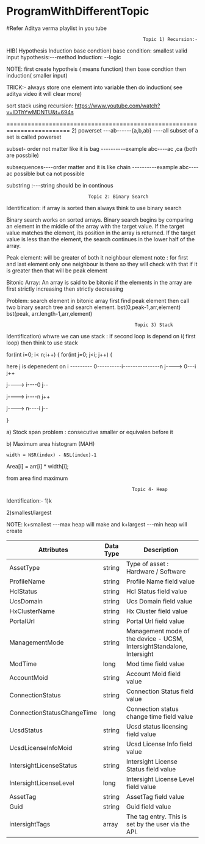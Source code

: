 # ProgramWithDifferentTopic

#Refer Aditya verma playlist in you tube

                                                      Topic 1) Recursion:-
HIB( Hypothesis Induction base condtion)
base condition: smallest valid input
hypothesis:---method
Induction: --logic

NOTE: first create hypotheis ( means function) then base condtion then induction( smaller input)

TRICK:- always store one element into variable then do induction( see aditya video it will clear more)

sort stack using recursion:
https://www.youtube.com/watch?v=lDThYwMDNTU&t=694s

========================================================================
2) powerset ---ab------{a,b,ab} ----all subset of a set is called powerset

   subset- order not matter like it is bag ----------example abc----ac ,ca (both are possbile)

   subsequences----order matter and it is like chain ----------example abc---- ac possible but ca not possible
   
   substring :---string should be in continous
   
                                  
                                  Topic 2: Binary Search
                                  
  Identification: if array is sorted then always think to use binary search
     
Binary search works on sorted arrays. Binary search begins by comparing an element in the middle of the array with the target value. If the target value matches the element, its position in the array is returned. If the target value is less than the element, the search continues in the lower half of the array.

Peak element: will be greater of both it neighbour element
note : for first and last element only one neighbour is there so they will check with that if it is greater then that will be peak element

Bitonic Array: An array is said to be bitonic if the elements in the array are first strictly increasing then strictly decreasing

Problem: search element in bitonic array
first find peak element then call two binary search tree and search element.
bst(0,peak-1,arr,element) bst(peak, arr.length-1,arr,element)

                                                   Topic 3) Stack
                                                   
 Identification) whwre we can use stack : if second loop is depend on i( first loop) then think to use stack
 
 for(int i=0; i< n;i++)
 {
 for(int j=0; j<i; j++)
 {
 
  here j is depenedent on i   ---------    0----------i---------------n
   j---->  0---i j++
   
   j----> i----0 j-- 
   
   j----> i----n j++
   
   j----> n----i j--
   
   }
   
  a) Stock span problem : consecutive smaller or equivalen before it
   
 b)  Maximum area histogram (MAH)  
 
    width = NSR(index) - NSL(index)-1
   
   Area[i] = arr[i] * width[i];
   
   from area find maximum
  
                                                  Topic 4- Heap
    
 Identification:-
 1)k
 
 2)smallest/largest
 
 NOTE: k+smallest ---max heap will make and k+largest ---min heap will create
 
 
 | Attributes | Data Type | Description |
| ---------- | --------- | ----------- |
| AssetType | string | Type of asset : Hardware / Software |
| ProfileName | string | Profile Name field value |
| HclStatus | string | Hcl Status field value |
| UcsDomain | string | Ucs Domain field value |
| HxClusterName | string | Hx Cluster field value |
| PortalUrl | string | Portal Url field value |
| ManagementMode | string | Management mode of the device - UCSM, IntersightStandalone, Intersight |
| ModTime | long | Mod time field value |
| AccountMoid | string | Account Moid field value |
| ConnectionStatus | string | Connection Status field value |
| ConnectionStatusChangeTime | long | Connection status change time field value |
| UcsdStatus | string | Ucsd status licensing field value |
| UcsdLicenseInfoMoid | string | Ucsd License Info field value |
| IntersightLicenseStatus | string | Intersight License Status field value |
| IntersightLicenseLevel | long | Intersight License Level field value |
| AssetTag | string | AssetTag field value |
| Guid | string | Guid field value |
| intersightTags | array | The tag entry. This is set by the user via the API. |




